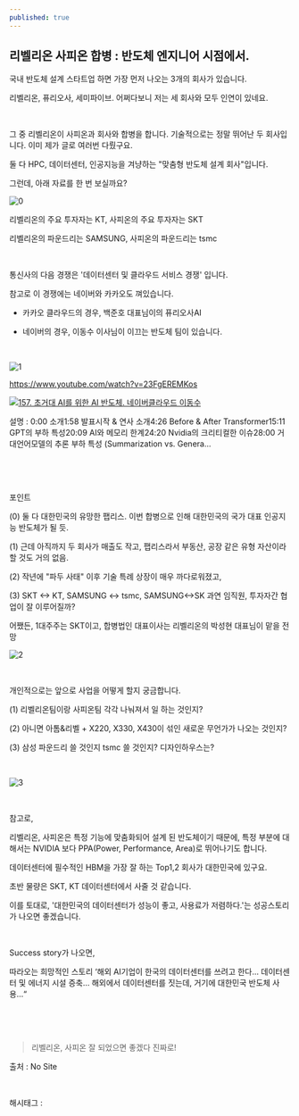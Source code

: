 ```yaml
---
published: true
---
```

## 리벨리온 사피온 합병 : 반도체 엔지니어 시점에서.

국내 반도체 설계 스타트업 하면 가장 먼저 나오는 3개의 회사가 있습니다.

리벨리온, 퓨리오사, 세미파이브. 어쩌다보니 저는 세 회사와 모두 인연이 있네요.

​

그 중 리벨리온이 사피온과 회사와 합병을 합니다. 기술적으로는 정말 뛰어난 두 회사입니다. 이미 제가 글로 여러번 다뤘구요.

둘 다 HPC, 데이터센터, 인공지능을 겨냥하는 "맞춤형 반도체 설계 회사"입니다.

그런데, 아래 자료를 한 번 보실까요?

![0](/asset/img/223478536390/0.png)

리벨리온의 주요 투자자는 KT, 사피온의 주요 투자자는 SKT

리벨리온의 파운드리는 SAMSUNG, 사피온의 파운드리는 tsmc

​

통신사의 다음 경쟁은 '데이터센터 및 클라우드 서비스 경쟁' 입니다.

참고로 이 경쟁에는 네이버와 카카오도 껴있습니다.

- 카카오 클라우드의 경우, 백준호 대표님이의 퓨리오사AI

- 네이버의 경우, 이동수 이사님이 이끄는 반도체 팀이 있습니다.

​

![1](/asset/img/223478536390/1.png)

https://www.youtube.com/watch?v=23FgEREMKos

[![157. 초거대 AI를 위한 AI 반도체. 네이버클라우드 이동수](https://i.ytimg.com/vi/23FgEREMKos/hqdefault.jpg)](https://www.youtube.com/watch?v=23FgEREMKos)

설명 : 0:00 소개1:58 발표시작 & 연사 소개4:26 Before & After Transformer15:11 GPT의 부하 특성20:09 AI와 메모리 한계24:20 Nvidia의 크리티컬한 이슈28:00 거대언어모델의 추론 부하 특성 (Summarization vs. Genera...

​

​

포인트

(0) 둘 다 대한민국의 유망한 팹리스. 이번 합병으로 인해 대한민국의 국가 대표 인공지능 반도체가 될 듯.

(1) 근데 아직까지 두 회사가 매출도 작고, 팹리스라서 부동산, 공장 같은 유형 자산이라 할 것도 거의 없음.

(2) 작년에 "파두 사태" 이후 기술 특례 상장이 매우 까다로워졌고,

(3) SKT <-> KT, SAMSUNG <-> tsmc, SAMSUNG<->SK 과연 임직원, 투자자간 협업이 잘 이루어질까?

어쨌든, 1대주주는 SKT이고, 합병법인 대표이사는 리벨리온의 박성현 대표님이 맡을 전망

![2](/asset/img/223478536390/2.png)

​

개인적으로는 앞으로 사업을 어떻게 할지 궁금합니다.

(1) 리벨리온팀이랑 사피온팀 각각 나눠져서 일 하는 것인지?

(2) 아니면 아톰&리벨 + X220, X330, X430이 섞인 새로운 무언가가 나오는 것인지?

(3) 삼성 파운드리 쓸 것인지 tsmc 쓸 것인지? 디자인하우스는?

​

![3](/asset/img/223478536390/3.png)

​

참고로,

리벨리온, 사피온은 특정 기능에 맞춤화되어 설계 된 반도체이기 때문에, 특정 부분에 대해서는 NVIDIA 보다 PPA(Power, Performance, Area)로 뛰어나기도 합니다.

데이터센터에 필수적인 HBM을 가장 잘 하는 Top1,2 회사가 대한민국에 있구요.

초반 물량은 SKT, KT 데이터센터에서 사줄 것 같습니다.

이를 토대로, '대한민국의 데이터센터가 성능이 좋고, 사용료가 저렴하다.'는  성공스토리가 나오면 좋겠습니다.

​

Success story가 나오면,

따라오는 희망적인 스토리 ‘해외 AI기업이 한국의 데이터센터를 쓰려고 한다… 데이터센터 및 에너지 시설 증축… 해외에서 데이터센터를 짓는데, 거기에 대한민국 반도체 사용…“

​

​

> 리벨리온, 사피온 잘 되었으면 좋겠다 진짜로!

출처 : No Site

​

 해시태그 : 